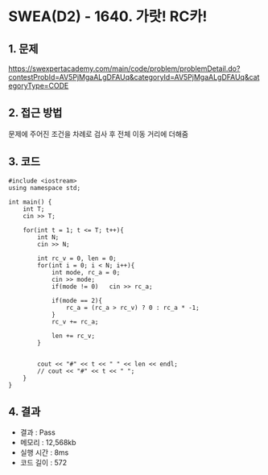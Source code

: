 # SWEA(D2) - 1640. 가랏! RC카!

## 1. 문제  
https://swexpertacademy.com/main/code/problem/problemDetail.do?contestProbId=AV5PjMgaALgDFAUq&categoryId=AV5PjMgaALgDFAUq&categoryType=CODE
## 2. 접근 방법  
문제에 주어진 조건을 차례로 검사 후 전체 이동 거리에 더해줌
## 3. 코드  
```
#include <iostream>
using namespace std;
 
int main() {
    int T;
    cin >> T;
 
    for(int t = 1; t <= T; t++){
        int N;
        cin >> N;

        int rc_v = 0, len = 0;
        for(int i = 0; i < N; i++){
            int mode, rc_a = 0;
            cin >> mode;
            if(mode != 0)   cin >> rc_a;
            
            if(mode == 2){
                rc_a = (rc_a > rc_v) ? 0 : rc_a * -1;
            }
            rc_v += rc_a;

            len += rc_v;
        }


		cout << "#" << t << " " << len << endl;
        // cout << "#" << t << " ";
    }
}
```
## 4. 결과
- 결과 : Pass 
- 메모리 : 12,568kb
- 실행 시간 : 8ms
- 코드 길이 : 572